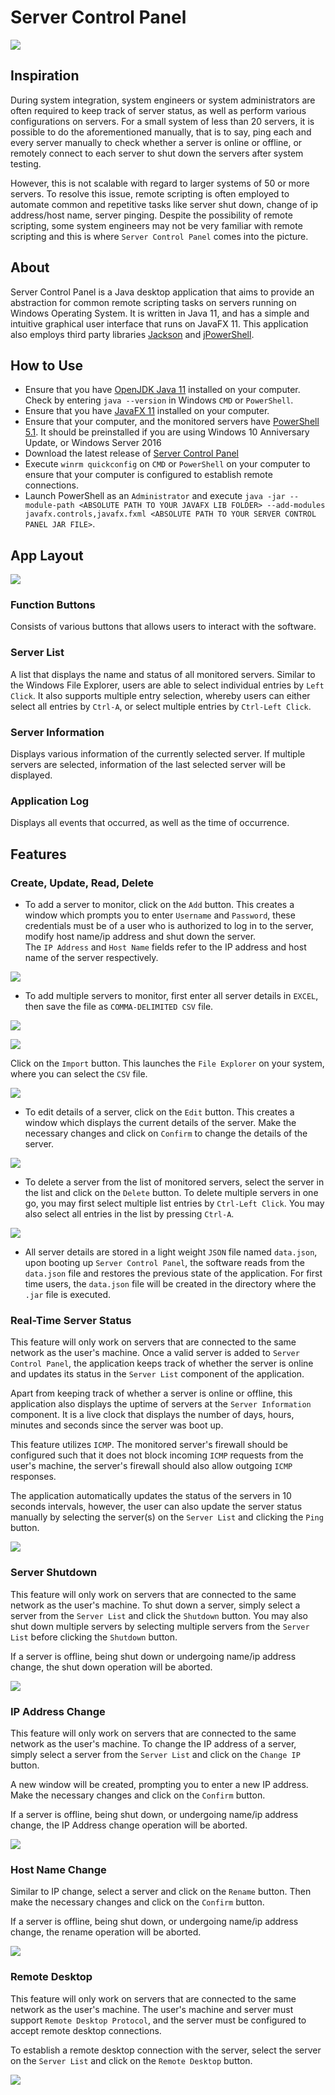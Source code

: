 # Server Control Panel
![](https://raw.githubusercontent.com/zenlyj/Server-Control-Panel/docs/src/resources/documentation/General.PNG)

## Inspiration
During system integration, system engineers or system administrators are often
required to keep track of server status, as well as perform various configurations
on servers. For a small system of less than 20 servers, it is possible to do
the aforementioned manually, that is to say, ping each and every server manually to
check whether a server is online or offline, or remotely connect to each server
to shut down the servers after system testing.

However, this is not scalable with regard to larger systems of 50 or more servers.
To resolve this issue, remote scripting is often employed to automate
common and repetitive tasks like server shut down, change of ip address/host name,
server pinging. Despite the possibility of remote scripting, some system engineers
may not be very familiar with remote scripting and this is where `Server Control
Panel` comes into the picture.

## About
Server Control Panel is a Java desktop application that aims to provide an abstraction
for common remote scripting tasks on servers running on Windows Operating System. It is written in Java 11, and has a simple and intuitive
graphical user interface that runs on JavaFX 11. This application also employs
third party libraries [Jackson](https://github.com/FasterXML/jackson) and
[jPowerShell](https://github.com/profesorfalken/jPowerShell).

## How to Use
* Ensure that you have [OpenJDK Java 11](https://www.oracle.com/java/technologies/javase-jdk11-downloads.html) installed on your computer. Check by entering `java --version`
  in Windows `CMD` or `PowerShell`.
* Ensure that you have [JavaFX 11](https://gluonhq.com/download/javafx-11-0-2-sdk-windows/) installed on your computer.
* Ensure that your computer, and the monitored servers have [PowerShell 5.1](https://docs.microsoft.com/en-us/skypeforbusiness/set-up-your-computer-for-windows-powershell/download-and-install-windows-powershell-5-1).
  It should be preinstalled if you are using Windows 10 Anniversary Update, or Windows Server 2016
* Download the latest release of [Server Control Panel](https://github.com/zenlyj/server-control-panel/releases)
* Execute `winrm quickconfig` on `CMD` or `PowerShell` on your computer to ensure that your computer is configured to establish remote connections.
* Launch PowerShell as an `Administrator` and execute `java -jar --module-path <ABSOLUTE PATH TO YOUR JAVAFX LIB FOLDER> --add-modules javafx.controls,javafx.fxml <ABSOLUTE PATH TO YOUR SERVER CONTROL PANEL JAR FILE>`.

## App Layout
![](https://raw.githubusercontent.com/zenlyj/Server-Control-Panel/docs/src/resources/documentation/MainWindow.PNG)

### Function Buttons
Consists of various buttons that allows users to interact with the software.

### Server List
A list that displays the name and status of all monitored servers. Similar to the Windows File Explorer,
users are able to select individual entries by `Left Click`. It also supports multiple entry selection, whereby
users can either select all entries by `Ctrl-A`, or select multiple entries by `Ctrl-Left Click`.

### Server Information
Displays various information of the currently selected server. If multiple servers are selected,
information of the last selected server will be displayed.

### Application Log
Displays all events that occurred, as well as the time of occurrence.

## Features
### Create, Update, Read, Delete
* To add a server to monitor, click on the `Add` button. This creates a window
  which prompts you to enter `Username` and `Password`, these credentials must be
  of a user who is authorized to log in to the server, modify host name/ip address and shut down the server. <br /> The `IP Address` and `Host Name`
  fields refer to the IP address and host name of the server respectively.
  
![](https://raw.githubusercontent.com/zenlyj/Server-Control-Panel/docs/src/resources/documentation/AddGuide.PNG)


* To add multiple servers to monitor, first enter all server details in `EXCEL`, then
  save the file as `COMMA-DELIMITED CSV` file. <br />
  
![](https://raw.githubusercontent.com/zenlyj/Server-Control-Panel/docs/src/resources/documentation/ExcelEntries.PNG)

![](https://raw.githubusercontent.com/zenlyj/Server-Control-Panel/docs/src/resources/documentation/ExcelFileType.PNG)


  Click on the `Import` button. This launches the `File Explorer` on your system,
  where you can select the `CSV` file.

![](https://raw.githubusercontent.com/zenlyj/Server-Control-Panel/docs/src/resources/documentation/ImportGuide.PNG)

* To edit details of a server, click on the `Edit` button. This creates a window
  which displays the current details of the server. Make the necessary changes
  and click on `Confirm` to change the details of the server.
  
![](https://raw.githubusercontent.com/zenlyj/Server-Control-Panel/docs/src/resources/documentation/EditGuide.PNG)


* To delete a server from the list of monitored servers, select the server
  in the list and click on the `Delete` button. To delete multiple servers in one
  go, you may first select multiple list entries by `Ctrl-Left Click`. You may
  also select all entries in the list by pressing `Ctrl-A`.

![](https://raw.githubusercontent.com/zenlyj/Server-Control-Panel/docs/src/resources/documentation/DeleteGuide.PNG)

* All server details are stored in a light weight `JSON` file named `data.json`, upon booting
  up `Server Control Panel`, the software reads from the `data.json` file and restores the previous state
  of the application. For first time users, the `data.json` file will be created in the directory where the `.jar` file
  is executed.

### Real-Time Server Status
This feature will only work on servers that are connected to the same network as
the user's machine. Once a valid server is added to `Server Control Panel`, the application
keeps track of whether the server is online and updates its status in the `Server List`
component of the application. <br /> 

Apart from keeping track of whether a server is online or offline,
this application also displays the uptime of servers at the `Server Information` component. It is a
live clock that displays the number of days, hours, minutes and seconds since the server was boot up.

This feature utilizes `ICMP`. The monitored server's firewall
should be configured such that it does not block incoming `ICMP` requests from the user's machine, the server's firewall
should also allow outgoing `ICMP` responses.

The application automatically updates the status of the servers in 10 seconds intervals,
however, the user can also update the server status manually by selecting the server(s)
on the `Server List` and clicking the `Ping` button.

![](https://raw.githubusercontent.com/zenlyj/Server-Control-Panel/docs/src/resources/documentation/RealTimeFeature.PNG)

### Server Shutdown
This feature will only work on servers that are connected to the same network as
the user's machine. To shut down a server, simply select a server from the `Server List`
and click the `Shutdown` button. You may also shut down multiple servers by selecting multiple
servers from the `Server List` before clicking the `Shutdown` button. <br />

If a server is offline, being shut down or undergoing name/ip address change, the shut down operation will be aborted.

![](https://raw.githubusercontent.com/zenlyj/Server-Control-Panel/docs/src/resources/documentation/ShutdownGuide.PNG)

### IP Address Change
This feature will only work on servers that are connected to the same network as
the user's machine. To change the IP address of a server, simply select a server from the
`Server List` and click on the `Change IP` button. <br />

A new window will be created, prompting you to enter a new IP address. Make the necessary changes
and click on the `Confirm` button. <br />

If a server is offline, being shut down, or undergoing name/ip address change, the IP Address change operation will
be aborted.

![](https://raw.githubusercontent.com/zenlyj/Server-Control-Panel/docs/src/resources/documentation/ChangeIPGuide.PNG)

### Host Name Change
Similar to IP change, select a server and click on the `Rename` button. Then make the necessary
changes and click on the `Confirm` button.

If a server is offline, being shut down, or undergoing name/ip address change, the rename operation will
be aborted.

![](https://raw.githubusercontent.com/zenlyj/Server-Control-Panel/docs/src/resources/documentation/RenameGuide.PNG)

### Remote Desktop
This feature will only work on servers that are connected to the same network as
the user's machine. The user's machine and server must support `Remote Desktop Protocol`, and the server must be
configured to accept remote desktop connections.

To establish a remote desktop connection with the server, select the server on the `Server List`
and click on the `Remote Desktop` button.

![](https://raw.githubusercontent.com/zenlyj/Server-Control-Panel/docs/src/resources/documentation/RemoteDesktopGuide.PNG)